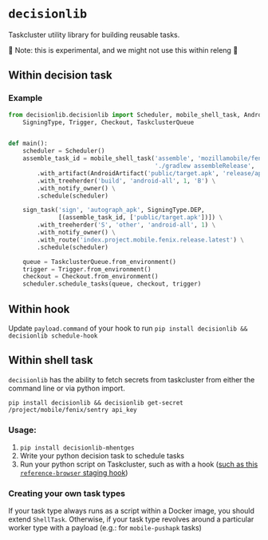 # `decisionlib`

Taskcluster utility library for building reusable tasks.

:rotating_light: Note: this is experimental, and we might not use this within releng :rotating_light:

## Within decision task

### Example

```python
from decisionlib.decisionlib import Scheduler, mobile_shell_task, AndroidArtifact, sign_task, \
    SigningType, Trigger, Checkout, TaskclusterQueue


def main():
    scheduler = Scheduler()
    assemble_task_id = mobile_shell_task('assemble', 'mozillamobile/fenix:1.0',
                                         './gradlew assembleRelease', 'ref-browser') \
        .with_artifact(AndroidArtifact('public/target.apk', 'release/app-release.apk')) \
        .with_treeherder('build', 'android-all', 1, 'B') \
        .with_notify_owner() \
        .schedule(scheduler)

    sign_task('sign', 'autograph_apk', SigningType.DEP,
              [(assemble_task_id, ['public/target.apk'])]) \
        .with_treeherder('S', 'other', 'android-all', 1) \
        .with_notify_owner() \
        .with_route('index.project.mobile.fenix.release.latest') \
        .schedule(scheduler)

    queue = TaskclusterQueue.from_environment()
    trigger = Trigger.from_environment()
    checkout = Checkout.from_environment()
    scheduler.schedule_tasks(queue, checkout, trigger)
```

## Within hook

Update `payload.command`  of your hook to run `pip install decisionlib && decisionlib schedule-hook`

## Within shell task

`decisionlib` has the ability to fetch secrets from taskcluster from either the command line or via python import.

`pip install decisionlib && decisionlib get-secret /project/mobile/fenix/sentry api_key`

### Usage:

1. `pip install decisionlib-mhentges`
2. Write your python decision task to schedule tasks
3. Run your python script on Taskcluster, such as with a hook ([such as this `reference-browser` staging hook](https://tools.taskcluster.net/hooks/project-mobile/reference-browser-nightly-staging))

### Creating your own task types

If your task type always runs as a script within a Docker image, you should extend `ShellTask`.
Otherwise, if your task type revolves around a particular worker type with a payload (e.g.: for `mobile-pushapk` tasks)
